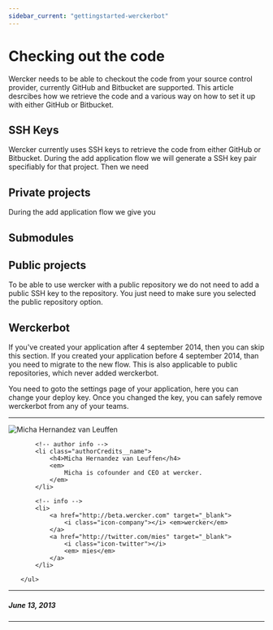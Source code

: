 ```yaml
---
sidebar_current: "gettingstarted-werckerbot"
---
```


# Checking out the code

Wercker needs to be able to checkout the code from your source control provider, currently GitHub and Bitbucket are supported. This article desrcibes how we retrieve the code and a various way on how to set it up with either GitHub or Bitbucket. 

## SSH Keys 

Wercker currently uses SSH keys to retrieve the code from either GitHub or Bitbucket. During the add application flow we will generate a SSH key pair specifiably for that project. Then we need 

## Private projects

During the add application flow we give you 

## Submodules  



## Public projects

To be able to use wercker with a public repository we do not need to add a
public SSH key to the repository. You just need to make sure you selected the
public repository option.

## Werckerbot

If you've created your application after 4 september 2014, then you can skip this section. If you created your application before 4 september 2014, than you need to migrate to the new flow. This is also applicable to public repositories, which never added werckerbot.

You need to goto the settings page of your application, here you can change your deploy key. Once you changed the key, you can safely remove werckerbot from any of your teams. 

-------

<div class="authorCredits">
    <span class="profile-picture">
        <img src="https://secure.gravatar.com/avatar/d4b19718f9748779d7cf18c6303dc17f?d=identicon&s=192" alt="Micha Hernandez van Leuffen"/>
    </span>
    <ul class="authorCredits">

        <!-- author info -->
        <li class="authorCredits__name">
            <h4>Micha Hernandez van Leuffen</h4>
            <em>
                Micha is cofounder and CEO at wercker.
            </em>
        </li>

        <!-- info -->
        <li>
            <a href="http://beta.wercker.com" target="_blank">
                <i class="icon-company"></i> <em>wercker</em>
            </a>
            <a href="http://twitter.com/mies" target="_blank">
                <i class="icon-twitter"></i>
                <em> mies</em>
            </a>
        </li>

    </ul>
</div>

-------
##### June 13, 2013
-------